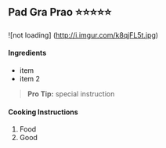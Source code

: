 ## Pad Gra Prao :star::star::star::star::star:
![not loading] (http://i.imgur.com/k8qjFL5t.jpg)

#### Ingredients

* item
* item 2

> **Pro Tip:** special instruction


#### Cooking Instructions

1. Food
2. Good
